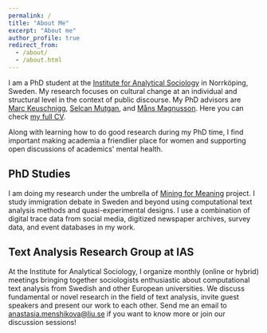 ```yaml
---
permalink: /
title: "About Me"
excerpt: "About me"
author_profile: true
redirect_from: 
  - /about/
  - /about.html
---
```

I am a PhD student at the [Institute for Analytical Sociology](https://liu.se/en/organisation/liu/iei/ias) in Norrköping, Sweden. My research focuses on cultural change at an individual and structural level in the context of public discourse. My PhD advisors are [Marc Keuschnigg](https://keuschnigg.org/), [Selcan Mutgan](https://www.selcanmutgan.com/), and [Måns Magnusson](https://www.mansmagnusson.com/). Here you can check [my full CV](https://anastasia-menshikova.github.io/assets/CV_menshikova_apr24.pdf).

Along with learning how to do good research during my PhD time, I find important making academia a friendlier place for women and supporting open discussions of academics' mental health.

## PhD Studies
I am doing my research under the umbrella of [Mining for Meaning](https://liu.se/en/research/computational-text-analysis) project. I study immigration debate in Sweden and beyond using computational text analysis methods and quasi-experimental designs. I use a combination of digital trace data from social media, digitized newspaper archives, survey data, and event databases in my work.

## Text Analysis Research Group at IAS
At the Institute for Analytical Sociology, I organize monthly (online or hybrid) meetings  bringing together sociologists enthusiastic about computational text analysis from Swedish and other European universities. We discuss fundamental or novel research in the field of text analysis, invite guest speakers and present our work to each other. Send me an email to anastasia.menshikova@liu.se if you want to know more or join our discussion sessions!
